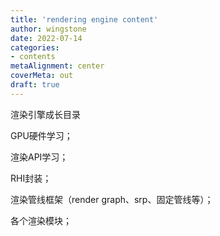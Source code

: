```yaml
---
title: 'rendering engine content'
author: wingstone
date: 2022-07-14
categories:
- contents
metaAlignment: center
coverMeta: out
draft: true
---
```


渲染引擎成长目录

<!--more-->

GPU硬件学习；

渲染API学习；

RHI封装；

渲染管线框架（render graph、srp、固定管线等）；

各个渲染模块；